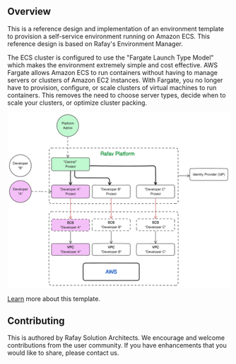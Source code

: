 ## Overview

This is a reference design and implementation of an environment template to provision a self-service environment running on Amazon ECS. This reference design is based on Rafay's Environment Manager.

The ECS cluster is configured to use the "Fargate Launch Type Model" which makes the environment extremely simple and cost effective. AWS Fargate allows Amazon ECS to run containers without having to manage servers or clusters of Amazon EC2 instances. With Fargate, you no longer have to provision, configure, or scale clusters of virtual machines to run containers. This removes the need to choose server types, decide when to scale your clusters, or optimize cluster packing.

![Architecture](architecture.png)

[Learn](https://docs.rafay.co/refarch/caas/ecs/overview/) more about this template. 

## Contributing
This is authored by Rafay Solution Architects. We encourage and welcome contributions from the user community. If you have enhancements that you would like to share, please contact us. 
